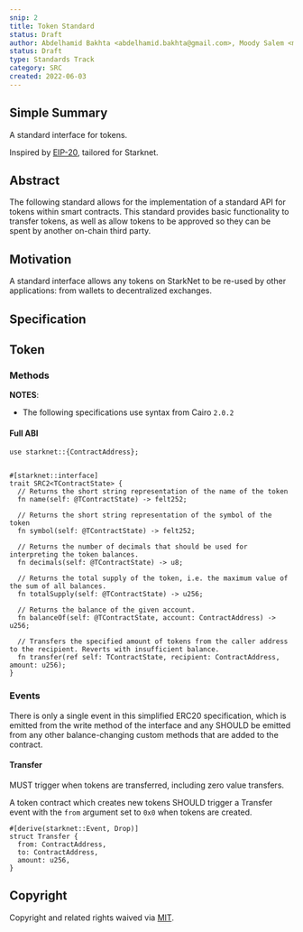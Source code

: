```yaml
---
snip: 2
title: Token Standard
status: Draft
author: Abdelhamid Bakhta <abdelhamid.bakhta@gmail.com>, Moody Salem <moody@ekubo.org>
status: Draft
type: Standards Track
category: SRC
created: 2022-06-03
---
```


## Simple Summary

A standard interface for tokens.

Inspired by [EIP-20](https://eips.ethereum.org/EIPS/eip-20), tailored for Starknet.

## Abstract

The following standard allows for the implementation of a standard API for tokens within smart contracts.
This standard provides basic functionality to transfer tokens, as well as allow tokens to be approved so they can be spent by another on-chain third party.

## Motivation

A standard interface allows any tokens on StarkNet to be re-used by other applications: from wallets to decentralized exchanges.


## Specification

## Token
### Methods

**NOTES**:
 - The following specifications use syntax from Cairo `2.0.2`


#### Full ABI

```cairo
use starknet::{ContractAddress};


#[starknet::interface]
trait SRC2<TContractState> {
  // Returns the short string representation of the name of the token
  fn name(self: @TContractState) -> felt252;

  // Returns the short string representation of the symbol of the token
  fn symbol(self: @TContractState) -> felt252;

  // Returns the number of decimals that should be used for interpreting the token balances.
  fn decimals(self: @TContractState) -> u8;

  // Returns the total supply of the token, i.e. the maximum value of the sum of all balances.
  fn totalSupply(self: @TContractState) -> u256;

  // Returns the balance of the given account.
  fn balanceOf(self: @TContractState, account: ContractAddress) -> u256;

  // Transfers the specified amount of tokens from the caller address to the recipient. Reverts with insufficient balance.
  fn transfer(ref self: TContractState, recipient: ContractAddress, amount: u256);
}
```

### Events

There is only a single event in this simplified ERC20 specification, which is emitted from the write method of the interface and any SHOULD be emitted from any
other balance-changing custom methods that are added to the contract.

#### Transfer

MUST trigger when tokens are transferred, including zero value transfers.

A token contract which creates new tokens SHOULD trigger a Transfer event with the `from` argument set to `0x0` when tokens are created.

```cairo
#[derive(starknet::Event, Drop)]
struct Transfer {
  from: ContractAddress,
  to: ContractAddress,
  amount: u256,
}
```


## Copyright

Copyright and related rights waived via [MIT](../LICENSE).
